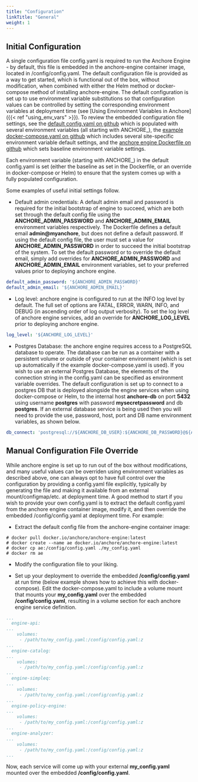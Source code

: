 ```yaml
---
title: "Configuration"
linkTitle: "General"
weight: 1
---
```


## Initial Configuration

A single configuration file config.yaml is required to run the Anchore Engine - by default, this file is embedded in the anchore-engine container image, located in /config/config.yaml.  The default configuration file is provided as a way to get started, which is functional out of the box, without modification, when combined with either the Helm method or docker-compose method of installing anchore-engine.  The default configuration is set up to use environment variable substitutions so that configuration values can be controlled by setting the corresponding environment variables at deployment time (see [Using Environment Variables in Anchore]({{< ref "using_env_vars" >}}).  To review the embedded configuration file settings, see the [default config.yaml on github](https://github.com/anchore/anchore-engine/blob/master/conf/default_config.yaml) which is populated with several environment variables (all starting with ANCHORE_), the [example docker-compose.yaml on github](https://github.com/anchore/anchore-engine/blob/master/docker-compose.yaml) which includes several site-specific environment variable default settings, and the [anchore engine Dockerfile on github](https://github.com/anchore/anchore-engine/tree/master/Dockerfile) which sets baseline environment variable settings.

Each environment variable (starting with ANCHORE_) in the default config.yaml is set (either the baseline as set in the Dockerfile, or an override in docker-compose or Helm) to ensure that the system comes up with a fully populated configuration.

Some examples of useful initial settings follow.

* Default admin credentials: A default admin email and password is required for the initial bootstrap of engine to succeed, which are both set through the default config file using the **ANCHORE_ADMIN_PASSWORD** and **ANCHORE_ADMIN_EMAIL** environment variables respectively. The Dockerfile defines a default email **admin@myanchore**, but does not define a default password. If using the default config file, the user must set a value for **ANCHORE_ADMIN_PASSWORD** in order to succeed the initial bootstrap of the system. To set the default password or to override the default email, simply add overrides for **ANCHORE_ADMIN_PASSWORD** and **ANCHORE_ADMIN_EMAIL** environment variables, set to your preferred values prior to deploying anchore engine.
```YAML
default_admin_password: '${ANCHORE_ADMIN_PASSWORD}'
default_admin_email: '${ANCHORE_ADMIN_EMAIL}'
```

* Log level: anchore engine is configured to run at the INFO log level by default.  The full set of options are FATAL, ERROR, WARN, INFO, and DEBUG (in ascending order of log output verbosity).  To set the log level of anchore engine services, add an override for **ANCHORE_LOG_LEVEL** prior to deploying anchore engine.
```YAML
log_level: '${ANCHORE_LOG_LEVEL}'
```

* Postgres Database: the anchore engine requires access to a PostgreSQL database to operate. The database can be run as a container with a persistent volume or outside of your container environment (which is set up automatically if the example docker-compose.yaml is used). If you wish to use an external Postgres Database, the elements of the connection string in the config.yaml can be specified as environment variable overrides. The default configuration is set up to connect to a postgres DB that is deployed alongside the engine services when using docker-compose or Helm, to the internal host **anchore-db** on port **5432** using username **postgres** with password **mysecretpassword** and db **postgres**. If an external database service is being used then you will need to provide the use, password, host, port and DB name environment variables, as shown below. 
```YAML
db_connect: 'postgresql://${ANCHORE_DB_USER}:${ANCHORE_DB_PASSWORD}@${ANCHORE_DB_HOST}:${ANCHORE_DB_PORT}/${ANCHORE_DB_NAME}'
```

## Manual Configuration File Override
While anchore engine is set up to run out of the box without modifications, and many useful values can be overriden using environment variables as described above, one can always opt to have full control over the configuration by providing a config.yaml file explicitly, typically by generating the file and making it available from an external mount/configmap/etc. at deployment time.  A good method to start if you wish to provide your own config.yaml is to extract the default config.yaml from the anchore engine container image, modify it, and then override the embedded /config/config.yaml at deployment time.  For example:

* Extract the default config file from the anchore-engine container image:

```
# docker pull docker.io/anchore/anchore-engine:latest
# docker create --name ae docker.io/anchore/anchore-engine:latest
# docker cp ae:/config/config.yaml ./my_config.yaml
# docker rm ae
```

* Modify the configuration file to your liking.

* Set up your deployment to override the embedded **/config/config.yaml** at run time (below example shows how to achieve this with docker-compose).  Edit the docker-compose.yaml to include a volume mount that mounts your **my_config.yaml** over the embedded **/config/config.yaml**, resulting in a volume section for each anchore engine service definition.

```YAML
...
  engine-api:
...
    volumes:
     - /path/to/my_config.yaml:/config/config.yaml:z
...
  engine-catalog:
...
    volumes:
     - /path/to/my_config.yaml:/config/config.yaml:z
...
  engine-simpleq:
...
    volumes:
     - /path/to/my_config.yaml:/config/config.yaml:z
...
  engine-policy-engine:
...
    volumes:
     - /path/to/my_config.yaml:/config/config.yaml:z
...
  engine-analyzer:
...
    volumes:
     - /path/to/my_config.yaml:/config/config.yaml:z
...
```
Now, each service will come up with your external **my_config.yaml** mounted over the embedded **/config/config.yaml**.





